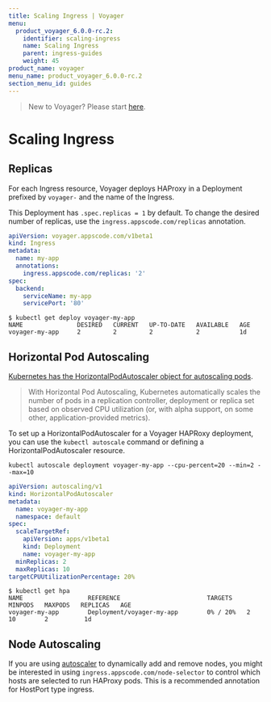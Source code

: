 ```yaml
---
title: Scaling Ingress | Voyager
menu:
  product_voyager_6.0.0-rc.2:
    identifier: scaling-ingress
    name: Scaling Ingress
    parent: ingress-guides
    weight: 45
product_name: voyager
menu_name: product_voyager_6.0.0-rc.2
section_menu_id: guides
---
```

> New to Voyager? Please start [here](/docs/concepts/overview.md).

# Scaling Ingress

## Replicas

For each Ingress resource, Voyager deploys HAProxy in a Deployment prefixed by
`voyager-` and the name of the Ingress.

This Deployment has `.spec.replicas = 1` by default. To change the desired
number of replicas, use the `ingress.appscode.com/replicas` annotation.

```yaml
apiVersion: voyager.appscode.com/v1beta1
kind: Ingress
metadata:
  name: my-app
  annotations:
    ingress.appscode.com/replicas: '2'
spec:
  backend:
    serviceName: my-app
    servicePort: '80'
```

```console
$ kubectl get deploy voyager-my-app
NAME               DESIRED   CURRENT   UP-TO-DATE   AVAILABLE   AGE
voyager-my-app     2         2         2            2           1d
```

## Horizontal Pod Autoscaling

[Kubernetes has the HorizontalPodAutoscaler object for autoscaling pods](https://kubernetes.io/docs/guides/run-application/horizontal-pod-autoscale/).

> With Horizontal Pod Autoscaling, Kubernetes automatically scales the number
> of pods in a replication controller, deployment or replica set based on
> observed CPU utilization (or, with alpha support, on some other, application-provided metrics).

To set up a HorizontalPodAutoscaler for a Voyager HAPRoxy deployment, you can
use the `kubectl autoscale` command or defining a HorizontalPodAutoscaler
resource.

```console
kubectl autoscale deployment voyager-my-app --cpu-percent=20 --min=2 --max=10
```

```yaml
apiVersion: autoscaling/v1
kind: HorizontalPodAutoscaler
metadata:
  name: voyager-my-app
  namespace: default
spec:
  scaleTargetRef:
    apiVersion: apps/v1beta1
    kind: Deployment
    name: voyager-my-app
  minReplicas: 2
  maxReplicas: 10
targetCPUUtilizationPercentage: 20%
```

```
$ kubectl get hpa
NAME                  REFERENCE                        TARGETS    MINPODS   MAXPODS   REPLICAS   AGE
voyager-my-app        Deployment/voyager-my-app        0% / 20%   2         10        2          1d
```

## Node Autoscaling
If you are using [autoscaler](https://github.com/kubernetes/autoscaler/tree/master/cluster-autoscaler) to dynamically add and remove nodes, you might be interested in using `ingress.appscode.com/node-selector` to control which hosts are selected to run HAProxy pods. This is a recommended annotation for HostPort type ingress.
